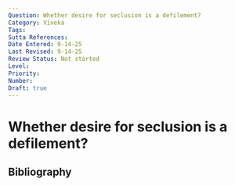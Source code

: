 ```yaml
---
Question: Whether desire for seclusion is a defilement?
Category: Viveka
Tags: 
Sutta References: 
Date Entered: 9-14-25
Last Revised: 9-14-25
Review Status: Not started
Level: 
Priority: 
Number: 
Draft: true
---
```


# Whether desire for seclusion is a defilement?

## Bibliography

<!-- 

Notes:



-->